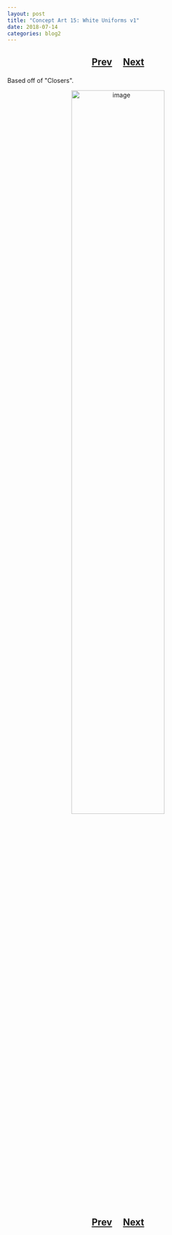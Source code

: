 ```yaml
---
layout: post
title: "Concept Art 15: White Uniforms v1"
date: 2018-07-14
categories: blog2
---
```


<h2>
  <p style="text-align:center;">
    <a href="/wingsofthechorus/archive/2018/07/03/conceptart14">Prev</a>
    &nbsp;&nbsp;&nbsp;
    <a href="/wingsofthechorus/archive/2018/12/17/conceptart16">Next</a>
  </p>
</h2>

Based off of "Closers".

<p style="text-align:center;">
  <img src="/wingsofthechorus/images/conceptart/ca15.png" width="65%" alt="image"/>
</p>

<h2>
  <p style="text-align:center;">
    <a href="/wingsofthechorus/archive/2018/07/03/conceptart14">Prev</a>
    &nbsp;&nbsp;&nbsp;
    <a href="/wingsofthechorus/archive/2018/12/17/conceptart16">Next</a>
  </p>
</h2>
